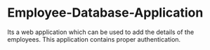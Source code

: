 # Employee-Database-Application
Its a web application which can be used to add the details of the employees. This application contains proper authentication.

